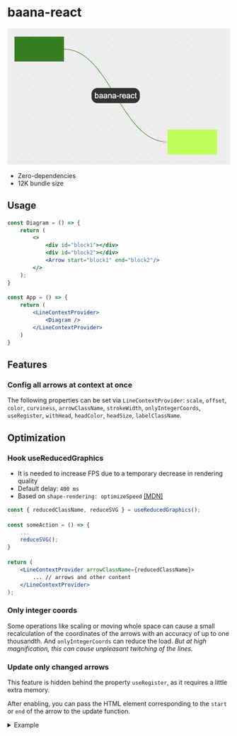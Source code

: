 # baana-react

![baana-react demonstration picture](./baana-react-pic.png "SVG-arrows lib for React")

- Zero-dependencies
- 12K bundle size

## Usage

```jsx
const Diagram = () => {
    return (
        <>
            <div id="block1"></div>
            <div id="block2"></div>
            <Arrow start="block1" end="block2"/>
        </>
    );
}

const App = () => {
    return (
        <LineContextProvider>
            <Diagram />
        </LineContextProvider>
    )
}
```

## Features

### Config all arrows at context at once

The following properties can be set via `LineContextProvider`: `scale`, `offset`, `color`, `curviness`, `arrowClassName`, `strokeWidth`, `onlyIntegerCoords`, `useRegister`, `withHead`, `headColor`, `headSize`, `labelClassName`.

## Optimization

### Hook useReducedGraphics

- It is needed to increase FPS due to a temporary decrease in rendering quality
- Default delay: `400 ms`
- Based on `shape-rendering: optimizeSpeed` [[MDN]](https://developer.mozilla.org/en-US/docs/Web/SVG/Attribute/shape-rendering)

```jsx
const { reducedClassName, reduceSVG } = useReducedGraphics();

const someAction = () => {
    ...
    reduceSVG();
}

return (
    <LineContextProvider arrowClassName={reducedClassName}>
        ... // arrows and other content
    </LineContextProvider>
);
```

### Only integer coords

Some operations like scaling or moving whole space can cause a small recalculation of the coordinates of the arrows with an accuracy of up to one thousandth. And `onlyIntegerCoords` can reduce the load. *But at high magnification, this can cause unpleasant twitching of the lines.*

### Update only changed arrows

This feature is hidden behind the property `useRegister`, as it requires a little extra memory.

After enabling, you can pass the HTML element corresponding to the `start` or `end` of the arrow to the update function.

<details>
<summary>Example</summary>

Made with `react-draggable`.

```jsx
const Diagram = () => {
    const { update } = useLineContext();

    const handleUpdate = (mouseEvent, dragEvent) => {
        update(dragEvent.node);
    };

    return (
        <>
            <Draggable
                onDrag={handleUpdate}
                onStart={handleUpdate}
                onStop={handleUpdate}
            >
                <div id="block1"></div>
            </Draggable>

            <Draggable
                onDrag={handleUpdate}
                onStart={handleUpdate}
                onStop={handleUpdate}
            >
                <div id="block2"></div>
            </Draggable>

            <Arrow start="block1" end="block2"/>
        </>
    );
}

const App = () => {
    return (
        <LineContextProvider>
            <Diagram />
        </LineContextProvider>
    )
}
```
</details>
